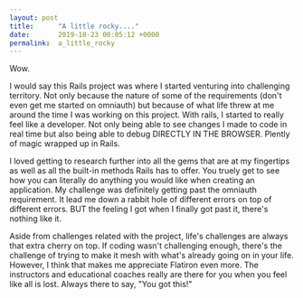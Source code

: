```yaml
---
layout: post
title:      "A little rocky...."
date:       2019-10-23 00:05:12 +0000
permalink:  a_little_rocky
---
```



Wow.


I would say this Rails project was where I started venturing into challenging territory. Not only because the nature of some of the requirements (don't even get me started on omniauth) but because of what life threw at me around the time I was working on this project. With rails, I started to really feel like a developer. Not only being able to see changes I made to code in real time but also being able to debug DIRECTLY IN THE BROWSER. Plently of magic wrapped up in Rails. 

I loved getting to research further into all the gems that are at my fingertips as well as all the built-in methods Rails has to offer. You truely get to see how you can literally do anything you would like when creating an application. My challenge was definitely getting past the omniauth requirement. It lead me down a rabbit hole of different errors on top of different errors. BUT the feeling I got when I finally got past it, there's nothing like it. 

Aside from challenges related with the project, life's challenges are always that extra cherry on top. If coding wasn't challenging enough, there's the challenge of trying to make it mesh with what's already going on in your life. However, I think that makes me appreciate Flatiron even more. The instructors and educational coaches really are there for you when you feel like all is lost. Always there to say, "You got this!"


